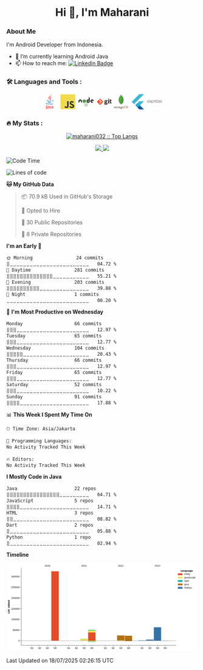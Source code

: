 <div>
    <div align="center">
        <h1 align="center">Hi 👋, I'm Maharani</h1> 
     </div>
    
### About Me
I'm Android Developer from Indonesia.
    
- 🌱 I’m currently learning Android Java
- 📫 How to reach me: [![Linkedin Badge](https://img.shields.io/badge/-Maharani-blue?style=flat&logo=Linkedin&logoColor=white)](https://id.linkedin.com/in/mahar-human)
    
### :hammer_and_wrench: Languages and Tools :
    
<div align='center'>
  <img src="https://github.com/devicons/devicon/blob/master/icons/java/java-original-wordmark.svg" title="Java" alt="Java" width="40" height="40"/>&nbsp;
  <img src="https://github.com/devicons/devicon/blob/master/icons/javascript/javascript-original.svg" title="JavaScript" alt="JavaScript" width="40" height="40"/>&nbsp;
  <img src="https://github.com/devicons/devicon/blob/master/icons/nodejs/nodejs-original-wordmark.svg" title="NodeJS" alt="NodeJS" width="40" height="40"/>&nbsp;
  <img src="https://github.com/devicons/devicon/blob/master/icons/git/git-original-wordmark.svg" title="Git" **alt="Git" width="40" height="40"/>
   <img src="https://github.com/devicons/devicon/blob/master/icons/mongodb/mongodb-original-wordmark.svg" title="Mongodb" **alt="Mongodb" width="40" height="40"/>
   <img src="https://github.com/devicons/devicon/blob/master/icons/flutter/flutter-original.svg" title="Flutter" **alt="Flutter" width="40" height="40"/>
   <img src="https://github.com/devicons/devicon/blob/master/icons/express/express-original-wordmark.svg" title="Express" **alt="Exoress" width="40" height="40"/>
</div>
    
### :fire: My Stats :  
    
<div>
    <p align="center">
          <a href="https://github.com/maharani032/">
          <img src="https://github-readme-stats.vercel.app/api/top-langs/?username=maharani032&langs_count=6&theme=synthwave&layout=compact&hide_border=true" alt="maharani032 :: Top Langs" /></a>
        </p>
        <p align="center">
          <a href="https://github.com/maharani032/">
          <img width="49.5%" src="https://github-readme-stats.vercel.app/api?username=maharani032&show_icons=true&theme=synthwave&hide_border=true" />
          <img width="49.5%" src="https://github-readme-streak-stats.herokuapp.com/?user=maharani032&theme=synthwave&hide_border=true" />
          </a>
       </p>
    </div>
    

<!--START_SECTION:waka-->
![Code Time](http://img.shields.io/badge/Code%20Time-263%20hrs%2021%20mins-blue)

![Lines of code](https://img.shields.io/badge/From%20Hello%20World%20I%27ve%20Written-498.3%20thousand%20lines%20of%20code-blue)

**🐱 My GitHub Data** 

> 📦 70.9 kB Used in GitHub's Storage 
 > 
> 💼 Opted to Hire
 > 
> 📜 30 Public Repositories 
 > 
> 🔑 8 Private Repositories 
 > 
**I'm an Early 🐤** 

```text
🌞 Morning                24 commits          ⣿⣀⣀⣀⣀⣀⣀⣀⣀⣀⣀⣀⣀⣀⣀⣀⣀⣀⣀⣀⣀⣀⣀⣀⣀   04.72 % 
🌆 Daytime                281 commits         ⣿⣿⣿⣿⣿⣿⣿⣿⣿⣿⣿⣿⣿⣿⣀⣀⣀⣀⣀⣀⣀⣀⣀⣀⣀   55.21 % 
🌃 Evening                203 commits         ⣿⣿⣿⣿⣿⣿⣿⣿⣿⣿⣀⣀⣀⣀⣀⣀⣀⣀⣀⣀⣀⣀⣀⣀⣀   39.88 % 
🌙 Night                  1 commits           ⣀⣀⣀⣀⣀⣀⣀⣀⣀⣀⣀⣀⣀⣀⣀⣀⣀⣀⣀⣀⣀⣀⣀⣀⣀   00.20 % 
```
📅 **I'm Most Productive on Wednesday** 

```text
Monday                   66 commits          ⣿⣿⣿⣀⣀⣀⣀⣀⣀⣀⣀⣀⣀⣀⣀⣀⣀⣀⣀⣀⣀⣀⣀⣀⣀   12.97 % 
Tuesday                  65 commits          ⣿⣿⣿⣀⣀⣀⣀⣀⣀⣀⣀⣀⣀⣀⣀⣀⣀⣀⣀⣀⣀⣀⣀⣀⣀   12.77 % 
Wednesday                104 commits         ⣿⣿⣿⣿⣿⣀⣀⣀⣀⣀⣀⣀⣀⣀⣀⣀⣀⣀⣀⣀⣀⣀⣀⣀⣀   20.43 % 
Thursday                 66 commits          ⣿⣿⣿⣀⣀⣀⣀⣀⣀⣀⣀⣀⣀⣀⣀⣀⣀⣀⣀⣀⣀⣀⣀⣀⣀   12.97 % 
Friday                   65 commits          ⣿⣿⣿⣀⣀⣀⣀⣀⣀⣀⣀⣀⣀⣀⣀⣀⣀⣀⣀⣀⣀⣀⣀⣀⣀   12.77 % 
Saturday                 52 commits          ⣿⣿⣿⣀⣀⣀⣀⣀⣀⣀⣀⣀⣀⣀⣀⣀⣀⣀⣀⣀⣀⣀⣀⣀⣀   10.22 % 
Sunday                   91 commits          ⣿⣿⣿⣿⣀⣀⣀⣀⣀⣀⣀⣀⣀⣀⣀⣀⣀⣀⣀⣀⣀⣀⣀⣀⣀   17.88 % 
```


📊 **This Week I Spent My Time On** 

```text
🕑︎ Time Zone: Asia/Jakarta

💬 Programming Languages: 
No Activity Tracked This Week

🔥 Editors: 
No Activity Tracked This Week
```

**I Mostly Code in Java** 

```text
Java                     22 repos            ⣿⣿⣿⣿⣿⣿⣿⣿⣿⣿⣿⣿⣿⣿⣿⣿⣀⣀⣀⣀⣀⣀⣀⣀⣀   64.71 % 
JavaScript               5 repos             ⣿⣿⣿⣿⣀⣀⣀⣀⣀⣀⣀⣀⣀⣀⣀⣀⣀⣀⣀⣀⣀⣀⣀⣀⣀   14.71 % 
HTML                     3 repos             ⣿⣿⣀⣀⣀⣀⣀⣀⣀⣀⣀⣀⣀⣀⣀⣀⣀⣀⣀⣀⣀⣀⣀⣀⣀   08.82 % 
Dart                     2 repos             ⣿⣀⣀⣀⣀⣀⣀⣀⣀⣀⣀⣀⣀⣀⣀⣀⣀⣀⣀⣀⣀⣀⣀⣀⣀   05.88 % 
Python                   1 repo              ⣿⣀⣀⣀⣀⣀⣀⣀⣀⣀⣀⣀⣀⣀⣀⣀⣀⣀⣀⣀⣀⣀⣀⣀⣀   02.94 % 
```



**Timeline**

![Lines of Code chart](https://raw.githubusercontent.com/maharani032/maharani032/main/assets/bar_graph.png)


 Last Updated on 18/07/2025 02:26:15 UTC
<!--END_SECTION:waka-->
    
</div>
    
    
</div>



<!--
**maharani032/maharani032** is a ✨ _special_ ✨ repository because its `README.md` (this file) appears on your GitHub profile.

Here are some ideas to get you started:

- 🔭 I’m currently working on ...
- 🌱 I’m currently learning ...
- 👯 I’m looking to collaborate on ...
- 🤔 I’m looking for help with ...
- 💬 Ask me about ...
- 📫 How to reach me: ...
- 😄 Pronouns: ...
- ⚡ Fun fact: ...
-->

